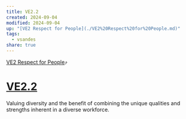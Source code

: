 ```yaml
---
title: VE2.2
created: 2024-09-04
modified: 2024-09-04
up: "[VE2 Respect for People](./VE2%20Respect%20for%20People.md)"
tags:
  - vsandes
share: true
---
```

[VE2 Respect for People](./VE2%20Respect%20for%20People.md)⤴️
# [VE2.2](VE2.2.md)
Valuing diversity and the benefit of combining the unique qualities and strengths inherent in a diverse workforce.
